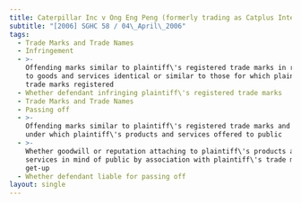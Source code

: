 ```yaml
---
title: Caterpillar Inc v Ong Eng Peng (formerly trading as Catplus International)
subtitle: "[2006] SGHC 58 / 04\_April\_2006"
tags:
  - Trade Marks and Trade Names
  - Infringement
  - >-
    Offending marks similar to plaintiff\'s registered trade marks in relation
    to goods and services identical or similar to those for which plaintiff\'s
    trade marks registered
  - Whether defendant infringing plaintiff\'s registered trade marks
  - Trade Marks and Trade Names
  - Passing off
  - >-
    Offending marks similar to plaintiff\'s registered trade marks and get-up
    under which plaintiff\'s products and services offered to public
  - >-
    Whether goodwill or reputation attaching to plaintiff\'s products and
    services in mind of public by association with plaintiff\'s trade marks and
    get-up
  - Whether defendant liable for passing off
layout: single
---
```


